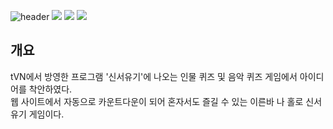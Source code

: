 ![header](https://capsule-render.vercel.app/api?type=wave&color=auto&height=300&section=header&text=Person%20Quiz%20and%20Music%20Quiz&fontSize=50)
 <img src="https://img.shields.io/badge/HTML5-E34F26?style=flat-square&logo=HTML5&logoColor=white"/>
 <img src="https://img.shields.io/badge/javascript-F7DF1E?style=flat-square&logo=javascript&logoColor=white"/>
  <img src="https://img.shields.io/badge/CSS3-1572B6?style=flat-square&logo=CSS3&logoColor=white"/>
  <h2>개요</h2>
  tVN에서 방영한 프로그램 '신서유기'에 나오는 인물 퀴즈 및 음악 퀴즈 게임에서 아이디어를 착안하였다.<br>
  웹 사이트에서 자동으로 카운트다운이 되어 혼자서도 즐길 수 있는 이른바 나 홀로 신서유기 게임이다.
